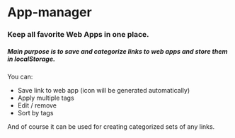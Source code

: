 # App-manager

<h3>Keep all favorite Web Apps in one place.</h3>
<h5>Main purpose is to save and categorize links to web apps and store them in localStorage.</h5>
You can:
<ul>
<li>Save link to web app (icon will be generated automatically)</li>
<li>Apply multiple tags</li>
<li>Edit / remove</li>
<li>Sort by tags</li>
</ul>
And of course it can be used for creating categorized sets of any links.
